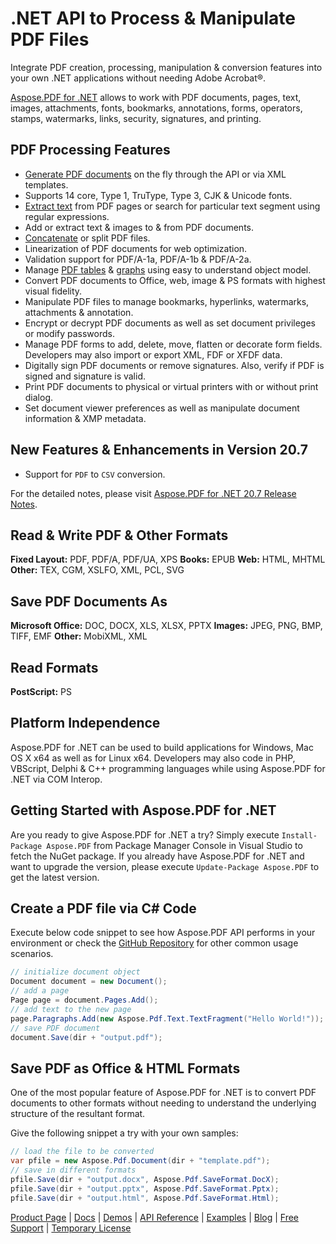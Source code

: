 # .NET API to Process & Manipulate PDF Files

Integrate PDF creation, processing, manipulation & conversion features into your own .NET applications without needing Adobe Acrobat®. 

[Aspose.PDF for .NET](https://products.aspose.com/pdf/net) allows to work with PDF documents, pages, text, images, attachments, fonts, bookmarks, annotations, forms, operators, stamps, watermarks, links, security, signatures, and printing.

## PDF Processing Features

- [Generate PDF documents](https://docs.aspose.com/display/pdfnet/Create+Document) on the fly through the API or via XML templates.
- Supports 14 core, Type 1, TruType, Type 3, CJK & Unicode fonts.
- [Extract text](https://docs.aspose.com/display/pdfnet/Extract+Text+from+PDF) from PDF pages or search for particular text segment using regular expressions.
- Add or extract text & images to & from PDF documents.
- [Concatenate](https://docs.aspose.com/display/pdfnet/Concatenate+PDF+Files) or split PDF files.
- Linearization of PDF documents for web optimization.
- Validation support for PDF/A-1a, PDF/A-1b & PDF/A-2a.
- Manage [PDF tables](https://docs.aspose.com/display/pdfnet/Working+with+Tables) & [graphs](https://docs.aspose.com/display/pdfnet/Working+with+Graphs) using easy to understand object model.
- Convert PDF documents to Office, web, image & PS formats with highest visual fidelity.
- Manipulate PDF files to manage bookmarks, hyperlinks, watermarks, attachments & annotation.
- Encrypt or decrypt PDF documents as well as set document privileges or modify passwords.
- Manage PDF forms to add, delete, move, flatten or decorate form fields. Developers may also import or export XML, FDF or XFDF data.
- Digitally sign PDF documents or remove signatures. Also, verify if PDF is signed and signature is valid.
- Print PDF documents to physical or virtual printers with or without print dialog.
- Set document viewer preferences as well as manipulate document information & XMP metadata.

## New Features & Enhancements in Version 20.7

- Support for `PDF` to `CSV` conversion.

For the detailed notes, please visit [Aspose.PDF for .NET 20.7 Release Notes](https://docs.aspose.com/display/pdfnet/Aspose.PDF+for+.NET+20.7+Release+Notes).

## Read & Write PDF & Other Formats

**Fixed Layout:** PDF, PDF/A, PDF/UA, XPS
**Books:** EPUB
**Web:** HTML, MHTML
**Other:** TEX, CGM, XSLFO, XML, PCL, SVG

## Save PDF Documents As

**Microsoft Office:** DOC, DOCX, XLS, XLSX, PPTX
**Images:** JPEG, PNG, BMP, TIFF, EMF
**Other:** MobiXML, XML

## Read Formats

**PostScript:** PS

## Platform Independence

Aspose.PDF for .NET can be used to build applications for Windows, Mac OS X x64 as well as for Linux x64. Developers may also code in PHP, VBScript, Delphi & C++ programming languages while using Aspose.PDF for .NET via COM Interop.

## Getting Started with Aspose.PDF for .NET

Are you ready to give Aspose.PDF for .NET a try? Simply execute `Install-Package Aspose.PDF` from Package Manager Console in Visual Studio to fetch the NuGet package. If you already have Aspose.PDF for .NET and want to upgrade the version, please execute `Update-Package Aspose.PDF` to get the latest version.

## Create a PDF file via C# Code

Execute below code snippet to see how Aspose.PDF API performs in your environment or check the [GitHub Repository](https://github.com/aspose-pdf/Aspose.Pdf-for-.NET) for other common usage scenarios.

```csharp
// initialize document object
Document document = new Document();
// add a page
Page page = document.Pages.Add();
// add text to the new page
page.Paragraphs.Add(new Aspose.Pdf.Text.TextFragment("Hello World!"));
// save PDF document
document.Save(dir + "output.pdf");
```

## Save PDF as Office & HTML Formats

One of the most popular feature of Aspose.PDF for .NET is to convert PDF documents to other formats without needing to understand the underlying structure of the resultant format.

Give the following snippet a try with your own samples:

```csharp
// load the file to be converted
var pfile = new Aspose.Pdf.Document(dir + "template.pdf");
// save in different formats
pfile.Save(dir + "output.docx", Aspose.Pdf.SaveFormat.DocX);
pfile.Save(dir + "output.pptx", Aspose.Pdf.SaveFormat.Pptx);
pfile.Save(dir + "output.html", Aspose.Pdf.SaveFormat.Html);
```

[Product Page](https://products.aspose.com/pdf/net) | [Docs](https://docs.aspose.com/display/pdfnet/Home) | [Demos](https://products.aspose.app/pdf/family) | [API Reference](https://apireference.aspose.com/pdf/net) | [Examples](https://github.com/aspose-pdf/Aspose.Pdf-for-.NET) | [Blog](https://blog.aspose.com/category/pdf/) | [Free Support](https://forum.aspose.com/c/pdf) |  [Temporary License](https://purchase.aspose.com/temporary-license)
